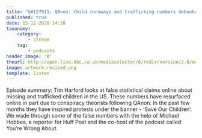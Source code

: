 ```yaml
---
title: "&#127911; QAnon: Child runaways and trafficking numbers debunked"
published: true
date: 15-12-2020 14:38
taxonomy:
    category:
        - stream
    tag:
        - podcasts
header_image: '0'
theurl: http://open.live.bbc.co.uk/mediaselector/6/redir/version/2.0/mediaset/audio-nondrm-download/proto/http/vpid/p09166m6.mp3
image: artwork-resized.png
template: listen
--- 
```

Episode summary: Tim Harford looks at false statistical claims online about missing and trafficked children in the US. These numbers have resurfaced online in part due to conspiracy theorists following QAnon. In the past few months they have inspired protests under the banner - ‘Save Our Children’. We wade through some of the false numbers with the help of Michael Hobbes, a reporter for Huff Post and the co-host of the podcast called You’re Wrong About.
